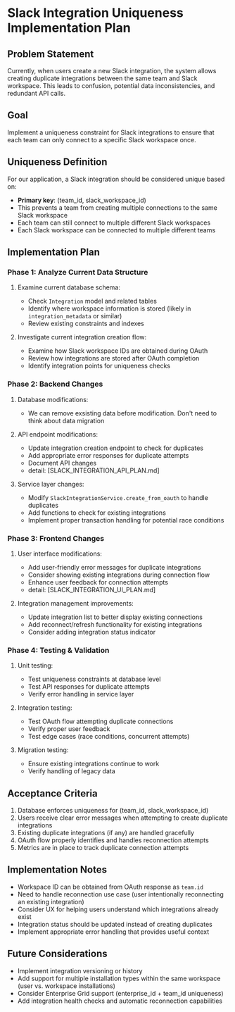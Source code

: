 # Slack Integration Uniqueness Implementation Plan

## Problem Statement
Currently, when users create a new Slack integration, the system allows creating duplicate integrations between the same team and Slack workspace. This leads to confusion, potential data inconsistencies, and redundant API calls.

## Goal
Implement a uniqueness constraint for Slack integrations to ensure that each team can only connect to a specific Slack workspace once.

## Uniqueness Definition
For our application, a Slack integration should be considered unique based on:
- **Primary key**: (team_id, slack_workspace_id)
- This prevents a team from creating multiple connections to the same Slack workspace
- Each team can still connect to multiple different Slack workspaces
- Each Slack workspace can be connected to multiple different teams

## Implementation Plan

### Phase 1: Analyze Current Data Structure

1. Examine current database schema:
   - Check `Integration` model and related tables
   - Identify where workspace information is stored (likely in `integration_metadata` or similar)
   - Review existing constraints and indexes

2. Investigate current integration creation flow:
   - Examine how Slack workspace IDs are obtained during OAuth
   - Review how integrations are stored after OAuth completion
   - Identify integration points for uniqueness checks

### Phase 2: Backend Changes

1. Database modifications:
   - We can remove exsisting data before modification. Don't need to think about data migration

2. API endpoint modifications:
   - Update integration creation endpoint to check for duplicates
   - Add appropriate error responses for duplicate attempts
   - Document API changes
   - detail: [SLACK_INTEGRATION_API_PLAN.md]

3. Service layer changes:
   - Modify `SlackIntegrationService.create_from_oauth` to handle duplicates
   - Add functions to check for existing integrations
   - Implement proper transaction handling for potential race conditions

### Phase 3: Frontend Changes

1. User interface modifications:
   - Add user-friendly error messages for duplicate integrations
   - Consider showing existing integrations during connection flow
   - Enhance user feedback for connection attempts
   - detail: [SLACK_INTEGRATION_UI_PLAN.md]

2. Integration management improvements:
   - Update integration list to better display existing connections
   - Add reconnect/refresh functionality for existing integrations
   - Consider adding integration status indicator

### Phase 4: Testing & Validation

1. Unit testing:
   - Test uniqueness constraints at database level
   - Test API responses for duplicate attempts
   - Verify error handling in service layer

2. Integration testing:
   - Test OAuth flow attempting duplicate connections
   - Verify proper user feedback
   - Test edge cases (race conditions, concurrent attempts)

3. Migration testing:
   - Ensure existing integrations continue to work
   - Verify handling of legacy data

## Acceptance Criteria

1. Database enforces uniqueness for (team_id, slack_workspace_id)
2. Users receive clear error messages when attempting to create duplicate integrations
3. Existing duplicate integrations (if any) are handled gracefully
4. OAuth flow properly identifies and handles reconnection attempts
5. Metrics are in place to track duplicate connection attempts

## Implementation Notes

- Workspace ID can be obtained from OAuth response as `team.id`
- Need to handle reconnection use case (user intentionally reconnecting an existing integration)
- Consider UX for helping users understand which integrations already exist
- Integration status should be updated instead of creating duplicates
- Implement appropriate error handling that provides useful context

## Future Considerations

- Implement integration versioning or history
- Add support for multiple installation types within the same workspace (user vs. workspace installations)
- Consider Enterprise Grid support (enterprise_id + team_id uniqueness)
- Add integration health checks and automatic reconnection capabilities
